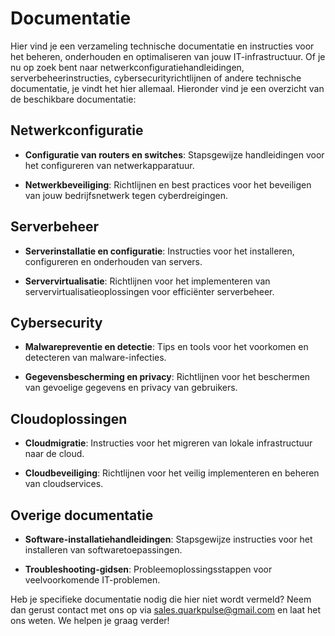 # Documentatie

Hier vind je een verzameling technische documentatie en instructies voor het beheren, onderhouden en optimaliseren van jouw IT-infrastructuur. Of je nu op zoek bent naar netwerkconfiguratiehandleidingen, serverbeheerinstructies, cybersecurityrichtlijnen of andere technische documentatie, je vindt het hier allemaal. Hieronder vind je een overzicht van de beschikbare documentatie:

## Netwerkconfiguratie

- **Configuratie van routers en switches**: Stapsgewijze handleidingen voor het configureren van netwerkapparatuur.
  
- **Netwerkbeveiliging**: Richtlijnen en best practices voor het beveiligen van jouw bedrijfsnetwerk tegen cyberdreigingen.

## Serverbeheer

- **Serverinstallatie en configuratie**: Instructies voor het installeren, configureren en onderhouden van servers.
  
- **Servervirtualisatie**: Richtlijnen voor het implementeren van servervirtualisatieoplossingen voor efficiënter serverbeheer.

## Cybersecurity

- **Malwarepreventie en detectie**: Tips en tools voor het voorkomen en detecteren van malware-infecties.
  
- **Gegevensbescherming en privacy**: Richtlijnen voor het beschermen van gevoelige gegevens en privacy van gebruikers.

## Cloudoplossingen

- **Cloudmigratie**: Instructies voor het migreren van lokale infrastructuur naar de cloud.
  
- **Cloudbeveiliging**: Richtlijnen voor het veilig implementeren en beheren van cloudservices.

## Overige documentatie

- **Software-installatiehandleidingen**: Stapsgewijze instructies voor het installeren van softwaretoepassingen.
  
- **Troubleshooting-gidsen**: Probleemoplossingsstappen voor veelvoorkomende IT-problemen.

Heb je specifieke documentatie nodig die hier niet wordt vermeld? Neem dan gerust contact met ons op via sales.quarkpulse@gmail.com en laat het ons weten. We helpen je graag verder!

